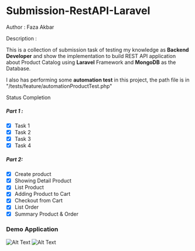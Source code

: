 # Submission-RestAPI-Laravel


Author : Faza Akbar

Description :

This is a collection of submission task of testing my knowledge as **Backend Developer** and show the implementation to build REST API application about Product Catalog using **Laravel** Framework and **MongoDB** as the Database.

I also has performing some **automation test** in this project, the path file is in "/tests/feature/automationProductTest.php"

Status Completion 
##### Part 1 :
- [x] Task 1
- [x] Task 2
- [x] Task 3
- [x] Task 4

##### Part 2:
- [x] Create product
- [x] Showing Detail Product
- [x] List Product 
- [x] Adding Product to Cart 
- [x] Checkout from Cart
- [x] List Order
- [x] Summary Product & Order

### Demo Application
![Alt Text](https://media.giphy.com/media/vFKqnCdLPNOKc/giphy.gif)
![Alt Text](https://github.com/faza76/Submission-RestAPI-Laravel/blob/main/demo.gif)

